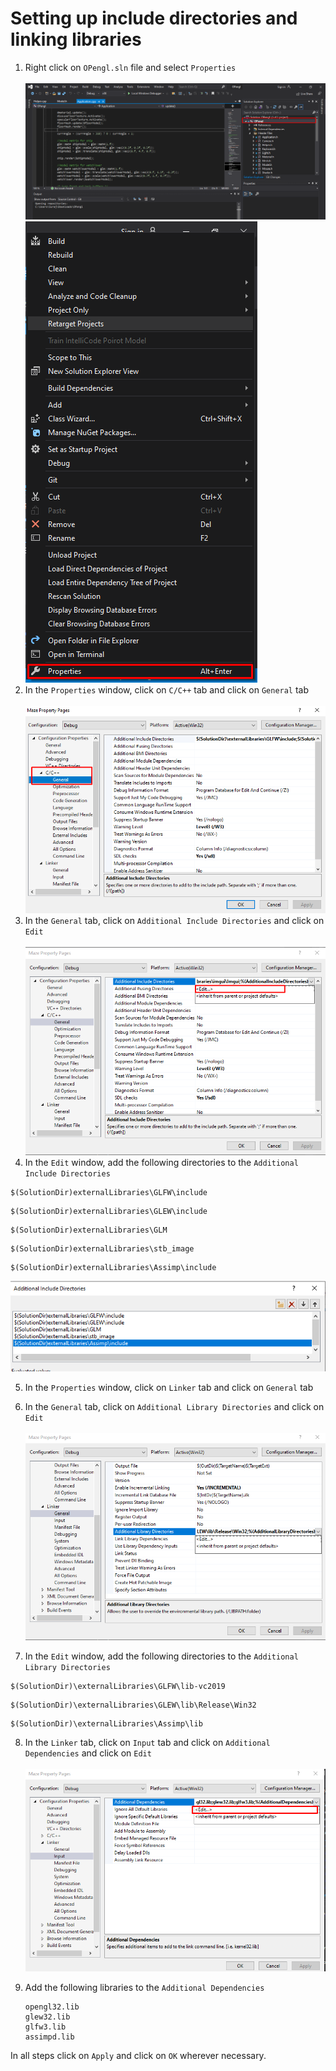 # Setting up include directories and linking libraries

1. Right click on `OPengl.sln` file and select `Properties`\
    \
    ![](help_1.png)
    ![](help_2.png)
2. In the `Properties` window, click on `C/C++` tab and click on `General` tab\
    \
  ![](help_3.png)
3. In the `General` tab, click on `Additional Include Directories` and click on `Edit`\
    \
  ![](help_4.png)
4. In the `Edit` window, add the following directories to the `Additional Include Directories`
    
  
```
$(SolutionDir)externalLibraries\GLFW\include
```
```
$(SolutionDir)externalLibraries\GLEW\include
```
```
$(SolutionDir)externalLibraries\GLM
```
```
$(SolutionDir)externalLibraries\stb_image
```
```
$(SolutionDir)externalLibraries\Assimp\include
```
![](help_5.png)

5. In the `Properties` window, click on `Linker` tab and click on `General` tab
    
6. In the `General` tab, click on `Additional Library Directories` and click on `Edit`\
    \
   ![](help_6.png)

7. In the `Edit` window, add the following directories to the `Additional Library Directories`

  ```
  $(SolutionDir)\externalLibraries\GLFW\lib-vc2019
  ```
  ```
  $(SolutionDir)\externalLibraries\GLEW\lib\Release\Win32
  ```
  ```
  $(SolutionDir)\externalLibraries\Assimp\lib
  ```
8. In the `Linker` tab, click on `Input` tab and click on `Additional Dependencies` and click on `Edit`\
\
   ![](help_7.png)

9. Add the following libraries to the `Additional Dependencies`

    ```
    opengl32.lib
    glew32.lib
    glfw3.lib
    assimpd.lib
    ```

In all steps click on `Apply` and click on `OK` wherever necessary. 
